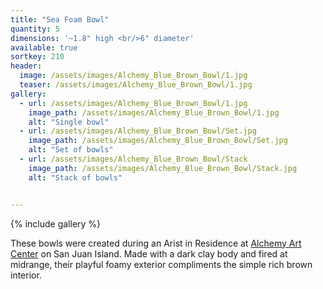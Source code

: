 ```yaml
---
title: "Sea Foam Bowl"
quantity: 5
dimensions: '~1.8" high <br/>6" diameter'
available: true
sortkey: 210
header:
  image: /assets/images/Alchemy_Blue_Brown_Bowl/1.jpg
  teaser: /assets/images/Alchemy_Blue_Brown_Bowl/1.jpg
gallery:
  - url: /assets/images/Alchemy_Blue_Brown_Bowl/1.jpg
    image_path: /assets/images/Alchemy_Blue_Brown_Bowl/1.jpg
    alt: "Single bowl"
  - url: /assets/images/Alchemy_Blue_Brown_Bowl/Set.jpg
    image_path: /assets/images/Alchemy_Blue_Brown_Bowl/Set.jpg
    alt: "Set of bowls"
  - url: /assets/images/Alchemy_Blue_Brown_Bowl/Stack
    image_path: /assets/images/Alchemy_Blue_Brown_Bowl/Stack.jpg
    alt: "Stack of bowls"


---
```


{% include gallery %}

These bowls were created during an Arist in Residence at [Alchemy Art Center](https://alchemyartcenter.com/) on San Juan Island.  Made with a dark clay body and fired at midrange, their playful foamy exterior compliments the simple rich brown interior.
